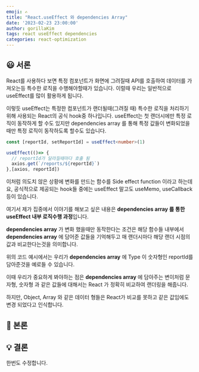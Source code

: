 ```yaml
---
emoji: ✍️
title: "React.useEffect 와 dependencies Array"
date: '2023-02-23 23:00:00'
author: gorillaKim
tags: react useEffect dependencies
categories: react-optimization
---
```


## 😃 서론
React를 사용하다 보면 특정 컴포넌트가 화면에 그려질때 API를 호출하여 데이터를 가져오는등 특수한 로직을 수행해야할때가 있습니다. 이럴때 우리는 일반적으로 useEffect를 많이 활용하게 됩니다.

이렇듯 useEffect는 특정한 컴포넌트가 랜더될때(그려질 때) 특수한 로직을 처리하기 위해 사용되는 React의 공식 hook중 하나입니다. useEffect는 첫 랜더시에만 특정 로직이 동작하게 할 수도 있지만 dependencies array 를 통해 특정 값들이 변화되었을때만 특정 로직이 동작하도록 할수도 있습니다.

```typescript
const [reportId, setReportId] = useEffect<number>(1)

useEffect(()=> {
  // reportId가 달라질때마다 호출 됨
  axios.get(`/reports/${reportId}`)
},[axios, reportId])
```

이처럼 의도치 않은 상황에 변화를 만드는 함수를 Side effect function 이라고 하는데요, 공식적으로 제공되는 hook들 중에는 useEffect 말고도 useMemo, useCallback 등이 있습니다.

여기서 제가 집중에서 이야기를 해보고 싶은 내용은 **dependencies array 를 통한 useEffect 내부 로직수행 과정**입니다.

**dependencies array** 가 변화 했을때만 동작한다는 조건은 해당 함수들 내부에서 **dependencies array** 에 담어준 값들을 기억해두고 매 랜더시마다 해당 랜더 시점의 값과 비교한다는것을 의미합니다.

위의 코드 예시에서는 우리가 **dependencies array** 에 Type 이 숫자형인 reportId를 담아준것을 예로들 수 있습니다. 

이때 우리가 중요하게 봐야하는 점은 **dependencies array** 에 담아주는 변이처럼 문자형, 숫자형 과 같은 값들에 대해서는 React 가 정확히 비교하여 랜더링을 해줍니다.

하지만, Object, Array 와 같은 데이터 형들은 React가 비교를 못하고 같은 값임에도 변경 되었다고 인식합니다.

## 🤔 본론

## 💡 결론 


한번도 수정합니다.

```toc

```
<!--stackedit_data:
eyJoaXN0b3J5IjpbMTkzOTU4NzA1N119
-->